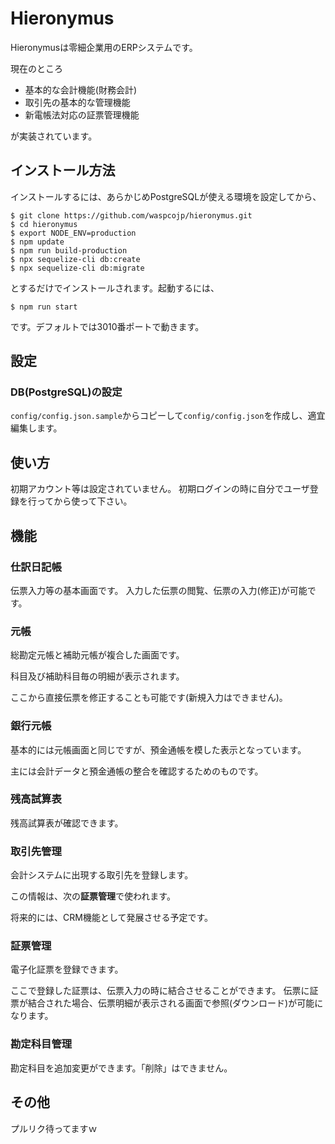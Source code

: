 # Hieronymus

Hieronymusは零細企業用のERPシステムです。

現在のところ

* 基本的な会計機能(財務会計)
* 取引先の基本的な管理機能
* 新電帳法対応の証票管理機能

が実装されています。

## インストール方法

インストールするには、あらかじめPostgreSQLが使える環境を設定してから、

```
$ git clone https://github.com/waspcojp/hieronymus.git
$ cd hieronymus
$ export NODE_ENV=production
$ npm update
$ npm run build-production
$ npx sequelize-cli db:create
$ npx sequelize-cli db:migrate
```

とするだけでインストールされます。起動するには、

```
$ npm run start
```

です。デフォルトでは3010番ポートで動きます。

## 設定

### DB(PostgreSQL)の設定

```config/config.json.sample```からコピーして```config/config.json```を作成し、適宜編集します。

## 使い方

初期アカウント等は設定されていません。
初期ログインの時に自分でユーザ登録を行ってから使って下さい。

## 機能

### 仕訳日記帳

伝票入力等の基本画面です。
入力した伝票の閲覧、伝票の入力(修正)が可能です。

### 元帳

総勘定元帳と補助元帳が複合した画面です。

科目及び補助科目毎の明細が表示されます。

ここから直接伝票を修正することも可能です(新規入力はできません)。

### 銀行元帳

基本的には元帳画面と同じですが、預金通帳を模した表示となっています。

主には会計データと預金通帳の整合を確認するためのものです。

### 残高試算表

残高試算表が確認できます。

### 取引先管理

会計システムに出現する取引先を登録します。

この情報は、次の**証票管理**で使われます。

将来的には、CRM機能として発展させる予定です。

### 証票管理

電子化証票を登録できます。

ここで登録した証票は、伝票入力の時に結合させることができます。
伝票に証票が結合された場合、伝票明細が表示される画面で参照(ダウンロード)が可能になります。

### 勘定科目管理

勘定科目を追加変更ができます。「削除」はできません。

## その他

プルリク待ってますｗ
